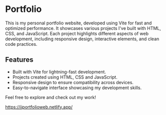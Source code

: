 # Portfolio

This is my personal portfolio website, developed using Vite for fast and optimized performance. It showcases various projects I've built with HTML, CSS, and JavaScript. Each project highlights different aspects of web development, including responsive design, interactive elements, and clean code practices.

## Features

- Built with Vite for lightning-fast development.
- Projects created using HTML, CSS and JavaScript.
- Responsive design to ensure compatibility across devices.
- Easy-to-navigate interface showcasing my development skills.

Feel free to explore and check out my work!

https://jjportfolioweb.netlify.app/
